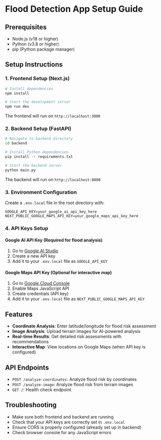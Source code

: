 # Flood Detection App Setup Guide

## Prerequisites
- Node.js (v18 or higher)
- Python (v3.8 or higher)
- pip (Python package manager)

## Setup Instructions

### 1. Frontend Setup (Next.js)
```bash
# Install dependencies
npm install

# Start the development server
npm run dev
```
The frontend will run on `http://localhost:3000`

### 2. Backend Setup (FastAPI)
```bash
# Navigate to backend directory
cd backend

# Install Python dependencies
pip install -r requirements.txt

# Start the backend server
python main.py
```
The backend will run on `http://localhost:8000`

### 3. Environment Configuration
Create a `.env.local` file in the root directory with:
```
GOOGLE_API_KEY=your_google_ai_api_key_here
NEXT_PUBLIC_GOOGLE_MAPS_API_KEY=your_google_maps_api_key_here
```

### 4. API Keys Setup

#### Google AI API Key (Required for flood analysis)
1. Go to [Google AI Studio](https://makersuite.google.com/app/apikey)
2. Create a new API key
3. Add it to your `.env.local` file as `GOOGLE_API_KEY`

#### Google Maps API Key (Optional for interactive map)
1. Go to [Google Cloud Console](https://console.cloud.google.com/)
2. Enable Maps JavaScript API
3. Create credentials (API key)
4. Add it to your `.env.local` file as `NEXT_PUBLIC_GOOGLE_MAPS_API_KEY`

## Features
- **Coordinate Analysis**: Enter latitude/longitude for flood risk assessment
- **Image Analysis**: Upload terrain images for AI-powered analysis
- **Real-time Results**: Get detailed risk assessments with recommendations
- **Interactive Map**: View locations on Google Maps (when API key is configured)

## API Endpoints
- `POST /analyze-coordinates`: Analyze flood risk by coordinates
- `POST /analyze-image`: Analyze flood risk from terrain images
- `GET /`: Health check endpoint

## Troubleshooting
- Make sure both frontend and backend are running
- Check that your API keys are correctly set in `.env.local`
- Ensure CORS is properly configured (already set up in backend)
- Check browser console for any JavaScript errors

